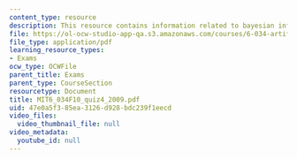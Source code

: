 ```yaml
---
content_type: resource
description: This resource contains information related to bayesian inference.
file: https://ol-ocw-studio-app-qa.s3.amazonaws.com/courses/6-034-artificial-intelligence-fall-2010/47e0a5f385ea3126d928bdc239f1eecd_MIT6_034F10_quiz4_2009.pdf
file_type: application/pdf
learning_resource_types:
- Exams
ocw_type: OCWFile
parent_title: Exams
parent_type: CourseSection
resourcetype: Document
title: MIT6_034F10_quiz4_2009.pdf
uid: 47e0a5f3-85ea-3126-d928-bdc239f1eecd
video_files:
  video_thumbnail_file: null
video_metadata:
  youtube_id: null
---
```

